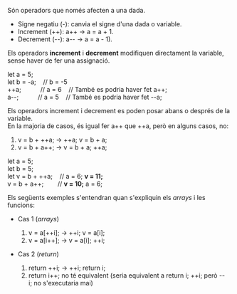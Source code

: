 Són operadors que només afecten a una dada.

- Signe negatiu (-): canvia el signe d'una dada o variable.
- Increment (++): a++ → a = a + 1.
- Decrement (--): a-- → a = a - 1).

Els operadors **increment** i **decrement** modifiquen directament la variable, sense haver de fer una assignació.

let a = 5;  
let b = -a;    // b = -5  
++a;           // a = 6    // També es podria haver fet a++;  
a--;           // a = 5    // També es podria haver fet --a;

Els operadors increment i decrement es poden posar abans o després de la variable.  
En la majoria de casos, és igual fer a++ que ++a, però en alguns casos, no:

1. v = b + ++a; → ++a; v = b + a;
2. v = b + a++; → v = b + a; ++a;

let a = 5;  
let b = 5;  
let v = b + ++a;    // a = 6; **v = 11;**  
v = b + a++;        // **v = 10;** a = 6;  

Els següents exemples s'entendran quan s'expliquin els _arrays_ i les funcions:

- Cas 1 (_arrays_)  
    1. v = a[++i]; → ++i; v = a[i];
    2. v = a[i++]; → v = a[i]; ++i;

- Cas 2 (_return_)  
    1. return ++i; → ++i; return i;
    2. return i++; no té equivalent (seria equivalent a return i; ++i; però --i; no s'executaria mai)